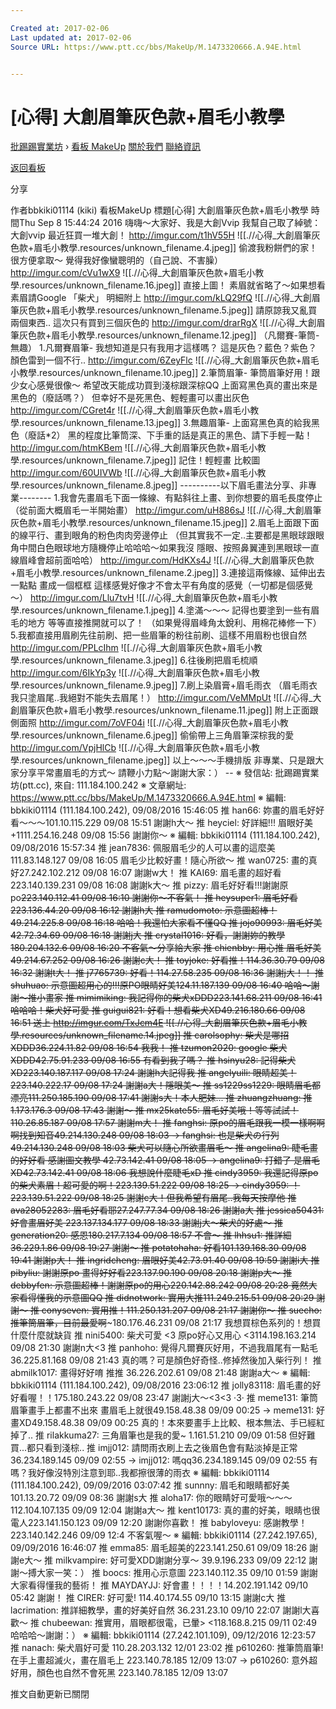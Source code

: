 ```yaml
---

Created at: 2017-02-06
Last updated at: 2017-02-06
Source URL: https://www.ptt.cc/bbs/MakeUp/M.1473320666.A.94E.html


---
```


# [心得] 大創眉筆灰色款+眉毛小教學


[批踢踢實業坊](https://www.ptt.cc/) › [看板 MakeUp](https://www.ptt.cc/bbs/MakeUp/index.html) [關於我們](https://www.ptt.cc/about.html) [聯絡資訊](https://www.ptt.cc/contact.html)

[返回看板](https://www.ptt.cc/bbs/MakeUp/index.html)

分享

作者bbkiki01114 (kiki)
看板MakeUp
標題\[心得\] 大創眉筆灰色款+眉毛小教學
時間Thu Sep 8 15:44:24 2016
嗨嗨～大家好、我是大創Vvip 我幫自己取了綽號：大創vvip 最近狂買一堆大創！ <http://imgur.com/t1hV55H>
![[.//心得_大創眉筆灰色款+眉毛小教學.resources/unknown_filename.4.jpeg]]
偷渡我粉餅們的家！很方便拿取～ 覺得我好像蠻聰明的（自己說、不害臊） <http://imgur.com/cVu1wX9>
![[.//心得_大創眉筆灰色款+眉毛小教學.resources/unknown_filename.16.jpeg]]
直接上圖！ 素眉就省略了～如果想看素眉請Google 「柴犬」 明細附上 <http://imgur.com/kLQ29fQ>
![[.//心得_大創眉筆灰色款+眉毛小教學.resources/unknown_filename.5.jpeg]]
請原諒我又亂買兩個東西.. 這次只有買到三個灰色的 <http://imgur.com/drarRgX>
![[.//心得_大創眉筆灰色款+眉毛小教學.resources/unknown_filename.12.jpeg]]
（凡爾賽-筆筒-無趣） 1.凡爾賽眉筆- 我想知道是只有我用才這樣嗎？ 這是灰色？藍色？紫色？ 顏色雷到一個不行.. <http://imgur.com/6ZeyFlc>
![[.//心得_大創眉筆灰色款+眉毛小教學.resources/unknown_filename.10.jpeg]]
2.筆筒眉筆- 筆筒眉筆好用！跟少女心感覺很像～ 希望改天能成功買到淺棕跟深棕QQ 上面寫黑色真的畫出來是黑色的（廢話嗎？） 但幸好不是死黑色、輕輕畫可以畫出灰色 <http://imgur.com/CGret4r>
![[.//心得_大創眉筆灰色款+眉毛小教學.resources/unknown_filename.13.jpeg]]
3.無趣眉筆- 上面寫黑色真的給我黑色（廢話\*2） 黑的程度比筆筒深、下手重的話是真正的黑色、請下手輕一點！ <http://imgur.com/htmKBem>
![[.//心得_大創眉筆灰色款+眉毛小教學.resources/unknown_filename.7.jpeg]]
記住！輕輕畫 比較圖 <http://imgur.com/60UIVWb>
![[.//心得_大創眉筆灰色款+眉毛小教學.resources/unknown_filename.8.jpeg]]
\----------以下眉毛畫法分享、非專業-------- 1.我會先畫眉毛下面一條線、有點斜往上畫、到你想要的眉毛長度停止 （從前面大概眉毛一半開始畫） <http://imgur.com/uH886sJ>
![[.//心得_大創眉筆灰色款+眉毛小教學.resources/unknown_filename.15.jpeg]]
2.眉毛上面跟下面的線平行、畫到眼角的粉色肉肉旁邊停止 （但其實我不一定..主要都是黑眼球跟眼角中間白色眼球地方隨機停止哈哈哈～如果我沒 隱眼、按照鼻翼連到黑眼球一直線眉峰會超前面哈哈） <http://imgur.com/HdKXs4J>
![[.//心得_大創眉筆灰色款+眉毛小教學.resources/unknown_filename.2.jpeg]]
3.連接這兩條線、延伸出去一點點 畫成一個框框 這樣感覺好像才不會太平有角度的感覺（一切都是個感覺～） <http://imgur.com/Llu7tvH>
![[.//心得_大創眉筆灰色款+眉毛小教學.resources/unknown_filename.1.jpeg]]
4.塗滿～～～ 記得也要塗到一些有眉毛的地方 等等直接推開就可以了！ （如果覺得眉峰角太銳利、用棉花棒修一下） 5.我都直接用眉刷先往前刷、把一些眉筆的粉往前刷、這樣不用眉粉也很自然 <http://imgur.com/PPLcIhm>
![[.//心得_大創眉筆灰色款+眉毛小教學.resources/unknown_filename.3.jpeg]]
6.往後刷把眉毛梳順 <http://imgur.com/6IkYp3y>
![[.//心得_大創眉筆灰色款+眉毛小教學.resources/unknown_filename.9.jpeg]]
7.刷上染眉膏+眉毛雨衣 （眉毛雨衣我只塗眉尾..我絕對不能失去眉尾！） <http://imgur.com/VeMMpUt>
![[.//心得_大創眉筆灰色款+眉毛小教學.resources/unknown_filename.11.jpeg]]
附上正面跟側面照 <http://imgur.com/7oVF04i>
![[.//心得_大創眉筆灰色款+眉毛小教學.resources/unknown_filename.6.jpeg]]
偷偷帶上三角眉筆深棕我的愛 <http://imgur.com/VpjHlCb>
![[.//心得_大創眉筆灰色款+眉毛小教學.resources/unknown_filename.jpeg]]
以上～～～手機排版 非專業、只是跟大家分享平常畫眉毛的方式～ 請鞭小力點～謝謝大家：） -- ※ 發信站: 批踢踢實業坊(ptt.cc), 來自: 111.184.100.242 ※ 文章網址: <https://www.ptt.cc/bbs/MakeUp/M.1473320666.A.94E.html> ※ 編輯: bbkiki01114 (111.184.100.242), 09/08/2016 15:46:05
推 han66: 妳畫的眉毛好好看～～～101.10.115.229 09/08 15:51
謝謝h大～
推 heyciel: 好詳細!!! 眉眼好美+1111.254.16.248 09/08 15:56
謝謝你～ ※ 編輯: bbkiki01114 (111.184.100.242), 09/08/2016 15:57:34
推 jean7836: 佩服眉毛少的人可以畫的這麼美111.83.148.127 09/08 16:05
眉毛少比較好畫！隨心所欲～
推 wan0725: 畫的真好27.242.102.212 09/08 16:07
謝謝w大！
推 KAI69: 眉毛畫的超好看223.140.139.231 09/08 16:08
謝謝k大～
推 pizzy: 眉毛好好看!!!謝謝原po~~223.140.112.41 09/08 16:10
謝謝你～不客氣！
推 heysuper1: 眉毛好看223.136.44.20 09/08 16:12
謝謝h大
推 ramudomoto: 示意圖超棒！49.214.225.8 09/08 16:18
哈哈！我還怕大家看不懂QQ
推 jojo90993: 眉毛好美42.72.34.69 09/08 16:18
謝謝j大
推 crystal1016: 好看，謝謝妳的教學180.204.132.6 09/08 16:20
不客氣～分享給大家
推 chienbby: 用心推 眉毛好美49.214.67.252 09/08 16:26
謝謝c大！
推 toyjoke: 好看推！114.36.30.79 09/08 16:32
謝謝t大！
推 j7765739: 好看！114.27.58.235 09/08 16:36
謝謝j大！！
推 shuhuao: 示意圖超用心的!!!原PO眼睛好美124.11.187.139 09/08 16:40
哈哈～謝謝～推小畫家
推 mimimiking: 我記得你的柴犬xDDD223.141.68.211 09/08 16:41
哈哈哈！柴犬好可愛
推 guigui821: 好看！想看柴犬XD49.216.180.66 09/08 16:51
送上 <http://imgur.com/TxJcm4E>
![[.//心得_大創眉筆灰色款+眉毛小教學.resources/unknown_filename.14.jpeg]]
推 carolsophy: 柴犬是哪招XDDD36.224.11.82 09/08 16:54
我我！
推 tzumon2020: google 柴犬XDDD42.75.91.233 09/08 16:55
有看到我了嗎？
推 hsinyu28: 記得柴犬XD223.140.187.117 09/08 17:24
謝謝h大記得我
推 angelyuili: 眼睛超美！223.140.222.17 09/08 17:24
謝謝a大！隱眼美～
推 ss1229ss1229: 眼睛眉毛都漂亮111.250.185.190 09/08 17:41
謝謝s大！本人肥妹...
推 zhuangzhuang: 推1.173.176.3 09/08 17:43
謝謝～
推 mx25kate55: 眉毛好美哦！等等試試！110.26.85.187 09/08 17:57
謝謝m大！
推 fanghsi: 原po的眉毛跟我一模一樣啊啊啊找到知音49.214.130.248 09/08 18:03
→ fanghsi: 也是柴犬の行列49.214.130.248 09/08 18:03
柴犬可以隨心所欲畫眉毛～
推 angelina9: 睫毛畫的好好看 感謝圖文教學 42.73.142.41 09/08 18:05
→ angelina9: 打錯了 是眉毛XD42.73.142.41 09/08 18:06
我想說什麼睫毛xD
推 cindy3959: 我還記得原po的柴犬素眉！超可愛的啊！223.139.51.222 09/08 18:25
→ cindy3959: ！223.139.51.222 09/08 18:25
謝謝c大！但我希望有眉尾..我每天按摩他
推 ava28052283: 眉毛好看耶27.247.77.34 09/08 18:26
謝謝a大
推 jessica50431: 好會畫眉好美 223.137.134.177 09/08 18:33
謝謝j大～柴犬的好處～
推 generation20: 感恩180.217.7.134 09/08 18:57
不會～
推 lhhsu1: 推詳細36.229.1.86 09/08 19:27
謝謝～
推 potatohaha: 好看101.139.168.30 09/08 19:41
謝謝p大！
推 ingridcheng: 眉眼好美42.73.91.40 09/08 19:59
謝謝i大
推 pibyliu: 謝謝原po 畫得好好看223.137.90.190 09/08 20:18
謝謝p大～
推 debbyfen: 示意圖超棒！謝謝原po的用心220.142.88.242 09/08 20:28
竟然大家看得懂我的示意圖QQ
推 didnotwork: 實用大推111.249.215.51 09/08 20:29
謝謝～
推 conyseven: 實用推！111.250.131.207 09/08 21:17
謝謝你～
推 suecho: 推筆筒眉筆，目前最愛啊~~~180.176.46.231 09/08 21:17
我想買棕色系列的！想買什麼什麼就缺貨
推 nini5400: 柴犬可愛 <3 原po好心又用心 <3114.198.163.214 09/08 21:30
謝謝n大<3
推 panhoho: 覺得凡爾賽灰好用，不過我眉尾有一點毛 36.225.81.168 09/08 21:43
真的嗎？可是顏色好奇怪..修掉然後加入柴行列！
推 abmilk1017: 畫得好好唷 推推 36.226.202.61 09/08 21:48
謝謝a大～ ※ 編輯: bbkiki01114 (111.184.100.242), 09/08/2016 23:06:12
推 jolly83118: 眉毛畫的好好看喔！！175.180.243.22 09/08 23:47
謝謝j大～<3<3 ‧3‧
推 meme131: 筆筒眉筆畫手上都畫不出來 畫眉毛上就很49.158.48.38 09/09 00:25
→ meme131: 好畫XD49.158.48.38 09/09 00:25
真的！本來要畫手上比較、根本無法、手已經紅掉了..
推 rilakkuma27: 三角眉筆也是我的愛~ 1.161.51.210 09/09 01:58
但好難買...都只看到淺棕..
推 imjj012: 請問雨衣刷上去之後眉色會有點淡掉是正常36.234.189.145 09/09 02:55
→ imjj012: 嗎qq36.234.189.145 09/09 02:55
有嗎？我好像沒特別注意到耶..我都擦很薄的雨衣 ※ 編輯: bbkiki01114 (111.184.100.242), 09/09/2016 03:07:42
推 sunnny: 眉毛和眼睛都好美 101.13.20.72 09/09 08:36
謝謝s大
推 aloha17: 你的眼睛好可愛哦～～～112.104.107.135 09/09 12:04
謝謝a大～
推 kent10173: 真的畫的好美，眼睛也很電人223.141.150.123 09/09 12:20
謝謝你喜歡！
推 babyloveyu: 感謝教學！223.140.142.246 09/09 12:4
不客氣喔～ ※ 編輯: bbkiki01114 (27.242.197.65), 09/09/2016 16:46:07
推 emma85: 眉毛超美的223.141.250.61 09/09 18:26
謝謝e大～
推 milkvampire: 好可愛XDD謝謝分享～ 39.9.196.233 09/09 22:12
謝謝～搏大家一笑：）
推 boocs: 推用心示意圖 223.140.112.35 09/10 01:59
謝謝大家看得懂我的藝術！
推 MAYDAYJJ: 好會畫！！！！14.202.191.142 09/10 05:42
謝謝！
推 CIRER: 好可愛! 114.40.174.55 09/10 13:15
謝謝c大
推 lacrimation: 推詳細教學，畫的好美好自然 36.231.23.10 09/10
22:07 謝謝l大喜歡～
推 chubeewan: 推實用，眉眼都很電，已暈> <118.168.8.215 09/11 02:49
哈哈哈～謝謝：） ※ 編輯: bbkiki01114 (27.242.101.109), 09/12/2016 12:23:57
推 nanach: 柴犬眉好可愛 110.28.203.132 12/01 23:02
推 p610260: 推筆筒眉筆!在手上畫超滅火，畫在眉毛上 223.140.78.185 12/09 13:07
→ p610260: 意外超好用，顏色也自然不會死黑 223.140.78.185 12/09 13:07

推文自動更新已關閉


